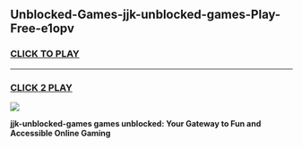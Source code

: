 
## Unblocked-Games-jjk-unblocked-games-Play-Free-e1opv
<h3>
<a href="https://premium76.site?title=jjk-unblocked-games&ref=17A">CLICK TO PLAY</a></h3>
<hr>

<h3>
<a href="https://premium76.site?title=jjk-unblocked-games&ref=17A">CLICK 2 PLAY</a>
  
</h3>

<a href="https://premium76.site?title=jjk-unblocked-games&ref=17A"><img src="https://clearcache.store/games.png"></a>


**jjk-unblocked-games games unblocked: Your Gateway to Fun and Accessible Online Gaming**

